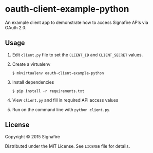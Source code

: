 # oauth-client-example-python

An example client app to demonstrate how to access Signafire APIs via OAuth 2.0.

## Usage

1. Edit `client.py` file to set the `CLIENT_ID` and `CLIENT_SECRET` values.

2. Create a virtualenv

    ```
    $ mkvirtualenv oauth-client-example-python
    ```

3. Install dependencies

    ```
    $ pip install -r requirements.txt
    ```

4. View `client.py` and fill in required API access values

5. Run on the command line with `python client.py`.


## License

Copyright © 2015 Signafire

Distributed under the MIT License.  See `LICENSE` file for details.
